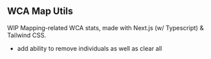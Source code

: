 ## WCA Map Utils

WIP Mapping-related WCA stats, made with Next.js (w/ Typescript) & Tailwind CSS.

- add ability to remove individuals as well as clear all